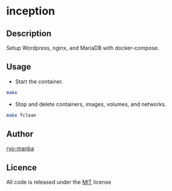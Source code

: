# inception

## Description
Setup Wordpress, nginx, and MariaDB with docker-compose.

## Usage

- Start the container.

```bash
make
```

- Stop and delete containers, images, volumes, and networks.

```bash
make fclean
```

## Author
[ryo-manba](https://twitter.com/ryo_manba)

## Licence

All code is released under the [MIT](https://github.com/ryo-manba/inception/blob/main/LICENSE) license
